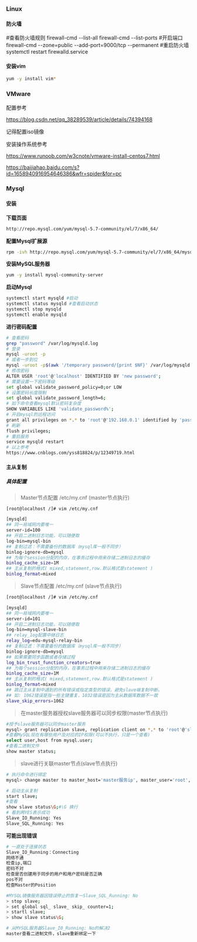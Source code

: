 ### Linux

#### 防火墙

#查看防火墙规则
firewall-cmd --list-all
firewall-cmd --list-ports
#开启端口
firewall-cmd --zone=public --add-port=9000/tcp --permanent
#重启防火墙
systemctl restart firewalld.service

#### 安装vim

```bash
yum -y install vim*
```



### VMware

配置参考

https://blog.csdn.net/qq_38289539/article/details/74394168

记得配置iso镜像

安装操作系统参考

https://www.runoob.com/w3cnote/vmware-install-centos7.html

https://baijiahao.baidu.com/s?id=1658940916954646386&wfr=spider&for=pc

### Mysql

#### 安装

**下载页面**

``` bash
http://repo.mysql.com/yum/mysql-5.7-community/el/7/x86_64/
```
**配置Mysql扩展源**

``` bash
rpm -ivh http://repo.mysql.com/yum/mysql-5.7-community/el/7/x86_64/mysql57-community-release-el7-10.noarch.rpm
```
**安装MySQL服务器**

``` bash
yum -y install mysql-community-server
```
**启动Mysql**

```bash
systemctl start mysqld #启动
systemctl status mysqld #查看启动状态
systemctl stop mysqld
systemctl enable mysqld
```

**进行密码配置**

```bash
# 查看密码
grep "password" /var/log/mysqld.log
# 登录
mysql -uroot -p
# 或者一步到位
mysql -uroot -p$(awk '/temporary password/{print $NF}' /var/log/mysqld.log)
# 修改密码
ALTER USER 'root'@'localhost' IDENTIFIED BY 'new password';
# 需要设置一下密码等级
set global validate_password_policy=0;or LOW
# 设置密码长度限制
set global validate_password_length=6;
# 如下命令查看mysql默认密码复杂度
SHOW VARIABLES LIKE 'validate_password%';
# 开启mysql的远程访问
grant all privileges on *.* to 'root'@'192.168.0.1' identified by 'password' with grant option; # 如要开启所有的，用%代替IP
# 刷新
flush privileges;
# 重启服务
service mysqld restart
# 以上参考
https://www.cnblogs.com/yss818824/p/12349719.html
```

#### 主从复制

##### 具体配置

> Master节点配置 /etc/my.cnf (master节点执行)

```bash
[root@localhost /]# vim /etc/my.cnf

[mysqld]
## 同一局域网内要唯一
server-id=100
## 开启二进制日志功能，可以随便取
log-bin=mysql-bin
## 复制过滤：不需要备份的数据库（mysql库一般不同步）
binlog-ignore-db=mysql
## 为每个session分配的内存，在事务过程中用来存储二进制日志的缓存
binlog_cache_size=1M
## 主从复制的格式( mixed,statement,row.默认格式是statement )
binlog_format=mixed
```

> Slave节点配置 /etc/my.cnf (slave节点执行)

```bash
[root@localhost /]# vim /etc/my.cnf

[mysqld]
## 同一局域网内要唯一
server-id=101
## 开启二进制日志功能，可以随便取
log-bin=mysql-slave-bin
## relay_1og配置中继日志
relay_log=edu-mysql-relay-bin
## 复制过滤：不需要备份的数据库（mysql库一般不同步）
binlog-ignore-db=mysql
## 如果需要同步函数或者存储过程
log_bin_trust_function_creators=true
## 为每个session分配的内存，在事务过程中用来存储二进制日志的缓存
binlog_cache_size=1M
## 主从复制的格式( mixed,statement,row.默认格式是statement )
binlog_format=mixed
## 跳过主从复制中遇到的所有错误或指定类型的错误，避免slave端复制中断。
## 如: 1062错误是指一些主键重复，1032错误是因为主从数据库数据不一致
slave_skip_errors=1062
```

> 在master服务器授权slave服务器可以同步权限(master节点执行)

```bash
#授予slave服务器可以同步master服务
mysql> grant replication slave, replication client on *.* to 'root'@'slave ip' identified by 'slave密码';
#查看MySQL现在有哪些用户及对应的IP权限(可以不执行，只是一个查看)
select user,host from mysql.user;
#查看二进制文件
show master status;
```

> slave进行关联master节点(slave节点执行)

```bash
# 执行命令进行绑定
mysql> change master to master_host='master服务ip', master_user='root', master_password='master密码', master_port=3306, master_log_file='二进制文件名', master_log_pos=二进制文件位置;

# 启动主从复制
start slave;
#查看
show slave status\G;#\G 换行
# 看到两YES表示成功
Slave_IO_Running: Yes
Slave_SQL_Running: Yes
```

**可能出现错误**

```bash
# 一直处于连接状态
Slave_IO_Running：Connecting
网络不通
检查ip,端口
密码不对
检查是否创建用于同步的用户和用户密码是否正确
pos不对
检查Master的Position

#MYSQL镜像服务器因错误停止的恢复一Slave_SQL_Running: No
> stop slave;
> set global sql_ slave_ skip_ counter=1;
> startl slave;
> show slave status\G;

# 从MYSQL服务器Slave_I0_Running: No的解决2
master查看二进制文件，slave重新绑定一下
```

